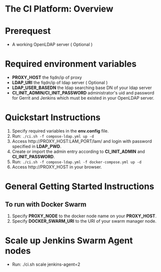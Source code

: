 # The CI Platform: Overview

# Prerequest

- A working OpenLDAP server ( Optional )

# Required environment variables

- **PROXY_HOST** the fqdn/ip of proxy
- **LDAP_URI** the fqdn/ip of ldap server ( Optional )
- **LDAP_USER_BASEDN** the ldap searching base DN of your ldap server
- **CI_INIT_ADMIN/CI_INIT_PASSWORD** administrator's uid and password for Gerrit and Jenkins which must be existed in your OpenLDAP server.

# Quickstart Instructions

1. Specify required variables in the **env.config** file.
1. Run: `./ci.sh -f compose-ldap.yml up -d`
1. Access http://PROXY_HOST:LAM_PORT/lam/ and login with password specified in **LDAP_PWD**.
1. Create or import the admin entry according to **CI_INIT_ADMIN** and **CI_INIT_PASSWORD**.
1. Run: `./ci.sh -f compose-ldap.yml -f docker-compose.yml up -d`
1. Access http://PROXY_HOST in your browser.

# General Getting Started Instructions

## To run with Docker Swarm

1. Specify **PROXY_NODE** to the docker node name on your **PROXY_HOST**.
1. Specify **DOCKER_SWARM_URI** to the URI of your swarm manager node.

# Scale up Jenkins Swarm Agent nodes

- Run: ./ci.sh scale jenkins-agent=2
